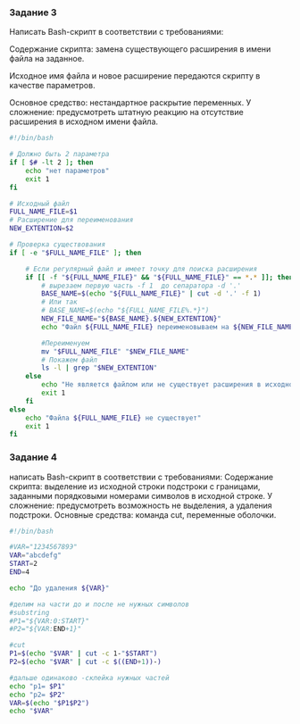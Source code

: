 ### Задание 3
Написать Bash-скрипт в соответствии с требованиями:

Содержание скрипта: замена существующего расширения в имени файла на
заданное.

Исходное имя файла и новое расширение передаются скрипту в
качестве параметров.

Основное средство: нестандартное раскрытие
переменных. У сложнение: предусмотреть штатную реакцию на отсутствие
расширения в исходном имени файла.

```bash
#!/bin/bash

# Должно быть 2 параметра
if [ $# -lt 2 ]; then
    echo "нет параметров"
    exit 1
fi

# Исходный файл
FULL_NAME_FILE=$1
# Расширение для переименования
NEW_EXTENTION=$2

# Проверка существования
if [ -e "$FULL_NAME_FILE" ]; then

    # Если регулярный файл и имеет точку для поиска расширения
    if [[ -f "${FULL_NAME_FILE}" && "${FULL_NAME_FILE}" == *.* ]]; then
        # вырезаем первую часть -f 1  до сепаратора -d '.'
        BASE_NAME=$(echo "${FULL_NAME_FILE}" | cut -d '.' -f 1)
        # Или так
        # BASE_NAME=$(echo "${FULL_NAME_FILE%.*}")
        NEW_FILE_NAME="${BASE_NAME}.${NEW_EXTENTION}"
        echo "Файл ${FULL_NAME_FILE} переименовываем на ${NEW_FILE_NAME}"

        #Переименуем
        mv "$FULL_NAME_FILE" "$NEW_FILE_NAME"
        # Покажем файл
        ls -l | grep "$NEW_EXTENTION"
    else
        echo "Не является файлом или не существует расширения в исходном файле"
        exit 1
    fi
else
    echo "Файла ${FULL_NAME_FILE} не существует"
    exit 1
fi
```

### Задание 4
написать Bash-скрипт в соответствии с требованиями:
Содержание скрипта:
выделение из исходной строки подстроки с границами,
заданными порядковыми номерами символов в исходной строке.
У сложнение:
предусмотреть возможность не выделения, а удаления подстроки. Основные
средства: команда cut, переменные оболочки.

```bash
#!/bin/bash

#VAR="123456789Э"
VAR="abcdefg"
START=2
END=4

echo "До удаления ${VAR}"

#делим на части до и после не нужных символов
#substring
#P1="${VAR:0:START}"
#P2="${VAR:END+1}"

#cut
P1=$(echo "$VAR" | cut -c 1-"$START")
P2=$(echo "$VAR" | cut -c $((END+1))-)

#дальше одинаково -склейка нужных частей
echo "p1= $P1"
echo "p2= $P2"
VAR=$(echo "$P1$P2")
echo "$VAR"
```